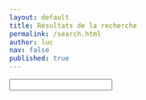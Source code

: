 ```yaml
---
layout: default
title: Résultats de la recherche
permalink: /search.html
author: luc
nav: false
published: true
---
```

  <script src="js/tipuesearch_content.js"></script>
  <script src="js/tipuesearch_set.js"></script>
  <script src="js/tipuesearch.min.js"></script>
  
<form action="{{ site.baseurl}}/search.html">
<input type="text" name="q" id="tipue_search_input" autocomplete="off" required>
</form>
<div id="tipue_search_content"></div>

<script>
$(document).ready(function() {
     $('#tipue_search_input').tipuesearch();
});
</script>
